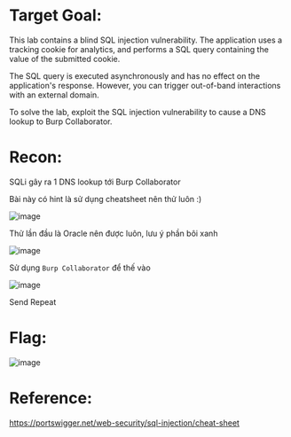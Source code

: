 # Target Goal: 

This lab contains a blind SQL injection vulnerability. The application uses a tracking cookie for analytics, and performs a SQL query containing the value of the submitted cookie.

The SQL query is executed asynchronously and has no effect on the application's response. However, you can trigger out-of-band interactions with an external domain.

To solve the lab, exploit the SQL injection vulnerability to cause a DNS lookup to Burp Collaborator.

# Recon:

SQLi gây ra 1 DNS lookup tới Burp Collaborator

Bài này có hint là sử dụng cheatsheet nên thử luôn :)

![image](https://github.com/vanniichan/Portswigger/assets/112863484/9fc5aaab-6224-4d86-8532-4de89e8f1154)

Thử lần đầu là Oracle nên được luôn, lưu ý phần bôi xanh

![image](https://github.com/vanniichan/Portswigger/assets/112863484/55afc758-f0b1-4428-b499-429ac85ff035)

Sử dụng `Burp Collaborator` để thế vào

![image](https://github.com/vanniichan/Portswigger/assets/112863484/d6eedfda-9ad6-459f-a4bc-1abaf30f76b2)

Send Repeat 

# Flag: 

![image](https://github.com/vanniichan/Portswigger/assets/112863484/291627d1-1457-47c2-84a7-72a7af4c1ff4)

# Reference:

https://portswigger.net/web-security/sql-injection/cheat-sheet
